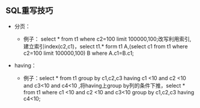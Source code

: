 
## SQL重写技巧


- 分页：
  - 例子： select \* from t1 where c2=100  limit 100000,100;改写利用索引,建立索引index(c2,c1)，select t1.\* form t1 A,(select c1 from t1 where c2=100 limit 100000,100) B where A.c1=B.c1; 

  
- having：
  - 例子：select \* from t1 group by c1,c2,c3 having c1 <10 and c2 <10 and c3<10 and c4<10 ,将having上group by列的条件下推，select \* from t1 where c1 <10 and c2 <10 and c3<10 group by c1,c2,c3 having c4<10;



